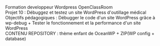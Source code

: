 Formation developpeur Wordpress OpenClassRoom </br>
Projet 10 : Débuggez et testez un site WordPress d'outillage médical </br>
Objectifs pédagogiques :  Débugger le code d'un site WordPress grâce à wp-debug + Tester le fonctionnement et la performance d'un site WordPress</br>
CONTENU REPOSITORY : thème enfant de OceanWP + ZIP(WP config + database)
